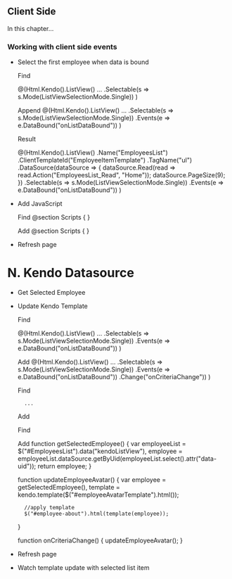 ## Client Side

In this chapter...

### Working with client side events

- Select the first employee when data is bound

	Find
	<!-- Employee List View -->
	@(Html.Kendo().ListView<Employee>()
			...
        	.Selectable(s => s.Mode(ListViewSelectionMode.Single))
	)


	Append
	@(Html.Kendo().ListView<Employee>()
		...
		.Selectable(s => s.Mode(ListViewSelectionMode.Single))
		.Events(e => e.DataBound("onListDataBound"))
	)

	Result
	<!-- Employee List View -->
	@(Html.Kendo().ListView<Employee>()
    	.Name("EmployeesList")
        .ClientTemplateId("EmployeeItemTemplate")
        .TagName("ul")
        .DataSource(dataSource =>
        {
        	dataSource.Read(read => read.Action("EmployeesList_Read", "Home"));
        	dataSource.PageSize(9);
		})
        	.Selectable(s => s.Mode(ListViewSelectionMode.Single))
            .Events(e => e.DataBound("onListDataBound"))
	)

- Add JavaScript

	Find 
	@section Scripts {
	    <script>
	        //Custom Scripts
	    </script>
	}

	Add
	@section Scripts {
	    <script>
	        //Custom Scripts
			function onListDataBound(e) {
		        this.select($(".employee:first"));
		    }
	    </script>
	}

- Refresh page

# N. Kendo Datasource

- Get Selected Employee
- Update Kendo Template

	Find	
	<!-- Employee List View -->
	@(Html.Kendo().ListView<Employee>()
			...
        	.Selectable(s => s.Mode(ListViewSelectionMode.Single))
            .Events(e => e.DataBound("onListDataBound"))
	)

	Add
		@(Html.Kendo().ListView<Employee>()
			...
        	.Selectable(s => s.Mode(ListViewSelectionMode.Single))
            .Events(e => e.DataBound("onListDataBound"))
					.Change("onCriteriaChange"))
	)

	Find
	<!-- Kendo Templates -->
		...
	<!-- /Kendo Templates -->
	
	Add
	<!-- Kendo Templates -->
	<script type="text/x-kendo-tmpl" id="employeeAvatarTemplate">
	    <img src="@(Url.Content("~/content/employees/"))#:EmployeeId#.png" />
	    <span>#:FullName#</span>
	</script>

	Find
	<script>
		...
    </script>
	
	Add
	function getSelectedEmployee() {
    	var employeeList = $("#EmployeesList").data("kendoListView"),
		employee = employeeList.dataSource.getByUid(employeeList.select().attr("data-uid"));
		return employee;
	}

	function updateEmployeeAvatar() {
        var employee = getSelectedEmployee(),
            template = kendo.template($("#employeeAvatarTemplate").html());

        //apply template
        $("#employee-about").html(template(employee));
    }

	function onCriteriaChange() {
        updateEmployeeAvatar();
	}

- Refresh page
- Watch template update with selected list item